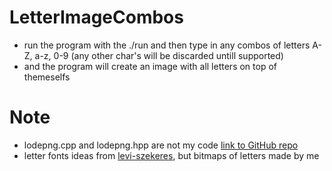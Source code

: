 # LetterImageCombos

* run the program with the ./run and then type in any combos of letters A-Z, a-z, 0-9 (any other char's will be discarded untill supported)
* and the program will create an image with all letters on top of themeselfs


# Note

* lodepng.cpp and lodepng.hpp are not my code [link to GitHub repo](https://github.com/lvandeve/lodepng)
* letter fonts ideas from [levi-szekeres](https://www.dafont.com/leviwindows.font?fpp=50&l[]=6), but bitmaps of letters made by me
